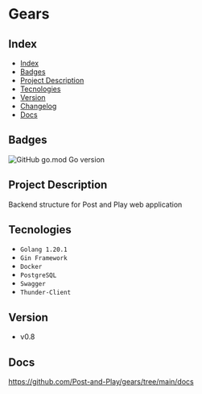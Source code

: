 # Gears

## Index

* [Index](#index)
* [Badges](#badges)
* [Project Description](#project-description)
* [Tecnologies](#tecnologies)
* [Version](#version)
* [Changelog](#tecnologies)
* [Docs](#docs)

## Badges

![GitHub go.mod Go version](https://img.shields.io/github/go-mod/go-version/Post-and-Play/gears)

## Project Description

Backend structure for Post and Play web application

## Tecnologies

* ``Golang 1.20.1``
* ``Gin Framework``
* ``Docker``
* ``PostgreSQL``
* ``Swagger``
* ``Thunder-Client``

## Version

* v0.8

## Docs

<https://github.com/Post-and-Play/gears/tree/main/docs>
